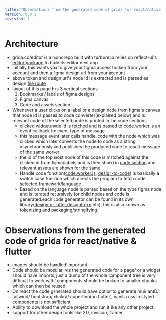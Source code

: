 ```yaml
---
title: "Observations from the generated code of grida for react/native & flutter"
version: 0.0.1
revision: 1
---
```



# Architecture
- grida.co/editor is a monorepo built with turborepo relies on reflect-ui's [editor package](https://github.com/reflect-ui/editor-ui) to build its editor next app
- initially this wants you to give your figma access tocken from your account and then a figma design url from your account
- above token and design url's node id is extracted and is parsed as design [file route](/editor/pages/files/[key]/index.tsx)
- layout of this page has 3 vertical sections 
    1. Bookmarks / labels of figma designs
    2. Figma canvas
    3. Code and assets section
- Whenever a user clicks on a label or a design node from figma's canvas that node id is passed to code converter(explained below) and is relevant code of the selected node is printed in the code sections
    - clicked widget/node id is fetched and is passed to [code.worker.js](/editor/scaffolds/code/workers/code.worker.js) an event callback for event type of message
    - this message event later calls handle_code with the node which was clicked which later converts the node to code as a string asynchronously and publishes the produced code to result message of the same worker 
    - the id of the top most node of this code is matched against the clicked id from figma/labels and is then shoed in [code section](/editor/components/code-editor/code-editor.tsx) and relevant assets are shown for the same
    - Handle code function([code.worker.js](/editor/components/code-editor/code-editor.tsx), [design-to-code](/packages/designto-code/universal/design-to-code.ts)) is basically a switch case function which directs the program to fetch code selected framework/language
    - Based on the language node is parsed based on the type figma node and is iterated recursively for child nodes and code is generated.each code generator can be found in its own library([designto-flutter](/packages/designto-flutter/tokens-to-flutter-widget/index.ts),[designto-rn](packages/designto-react-native/tokens-to-rn-widget/index.ts) etc), this is also known as tokenizing and packaging/stringifying. 


# Observations from the generated code of grida for react/native & flutter
- images should be handled!important
- Code should be modular, viz the generated code for a page/ or a widget should have imports, just a dump of the whole component tree is very difficult to work with/ components should be broken to smaller chunks which can then be reused
- On react the code generated should have option to generate mui/ antD/ tailwind/ bootstrap/ chakra/ cupertino(on flutter), vanilla css in styled components is not sufficient
- Ability to download the whole project and run it like any other project
- support for other design tools like XD, invision, framer


<!-- 

![autolayout-overflow-in-figma-the-content-is-bigger-than-parent](./assets/autolayout-overflow-in-figma-the-content-is-bigger-than-parent.png)

## By platforms

- flutter uses SignleChildScrollView & overflowing child.
- css uses `overflow: auto` for enable scrolling.

## The real question - is this scrollable (should it be scrollable) ?

Our answer to this is yes, when the child is bigger than it's parent. BUT only on below scenarios

**YES**

- When child uner layout (e.g. autolayout in figma) is overflowed.

**NO**

- When simply content is overflows inside group / frame as a visual content.

### Strategy 1. set overflow when content is already bigger thatn parent based on design.

### Strategy 2. always overflow when direct child of a root (screen) -->
